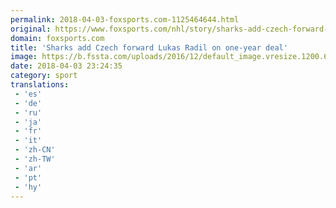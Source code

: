 ```yaml
---
permalink: 2018-04-03-foxsports.com-1125464644.html
original: https://www.foxsports.com/nhl/story/sharks-add-czech-forward-lukas-radil-on-one-year-deal-040318
domain: foxsports.com
title: 'Sharks add Czech forward Lukas Radil on one-year deal'
image: https://b.fssta.com/uploads/2016/12/default_image.vresize.1200.630.high.0.png
date: 2018-04-03 23:24:35
category: sport
translations: 
 - 'es'
 - 'de'
 - 'ru'
 - 'ja'
 - 'fr'
 - 'it'
 - 'zh-CN'
 - 'zh-TW'
 - 'ar'
 - 'pt'
 - 'hy'
---
```


